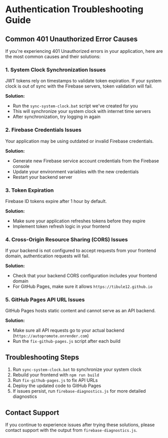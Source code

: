 # Authentication Troubleshooting Guide

## Common 401 Unauthorized Error Causes

If you're experiencing 401 Unauthorized errors in your application, here are the most common causes and their solutions:

### 1. System Clock Synchronization Issues

JWT tokens rely on timestamps to validate token expiration. If your system clock is out of sync with the Firebase servers, token validation will fail.

**Solution:**
- Run the `sync-system-clock.bat` script we've created for you
- This will synchronize your system clock with internet time servers
- After synchronization, try logging in again

### 2. Firebase Credentials Issues

Your application may be using outdated or invalid Firebase credentials.

**Solution:**
- Generate new Firebase service account credentials from the Firebase console
- Update your environment variables with the new credentials
- Restart your backend server

### 3. Token Expiration

Firebase ID tokens expire after 1 hour by default.

**Solution:**
- Make sure your application refreshes tokens before they expire
- Implement token refresh logic in your frontend

### 4. Cross-Origin Resource Sharing (CORS) Issues

If your backend is not configured to accept requests from your frontend domain, authentication requests will fail.

**Solution:**
- Check that your backend CORS configuration includes your frontend domain
- For GitHub Pages, make sure it allows `https://tibule12.github.io`

### 5. GitHub Pages API URL Issues

GitHub Pages hosts static content and cannot serve as an API backend.

**Solution:**
- Make sure all API requests go to your actual backend (`https://autopromote.onrender.com`)
- Run the `fix-github-pages.js` script after each build

## Troubleshooting Steps

1. Run `sync-system-clock.bat` to synchronize your system clock
2. Rebuild your frontend with `npm run build`
3. Run `fix-github-pages.js` to fix API URLs
4. Deploy the updated code to GitHub Pages
5. If issues persist, run `firebase-diagnostics.js` for more detailed diagnostics

## Contact Support

If you continue to experience issues after trying these solutions, please contact support with the output from `firebase-diagnostics.js`.

